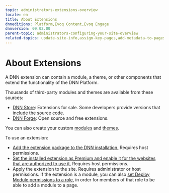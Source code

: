 ```yaml
---
topic: administrators-extensions-overview
locale: en
title: About Extensions
dnneditions: Platform,Evoq Content,Evoq Engage
dnnversion: 09.02.00
parent-topic: administrators-configuring-your-site-overview
related-topics: update-site-info,assign-key-pages,add-metadata-to-pages,configure-messaging,access-web-config,configure-check-for-new-version,participate-in-improvement-program,configure-html-editor,page-file-versioning,administrators-connectors-overview,administrators-workflows-overview,administrators-search-overview,administrators-vocabularies-overview
---
```


# About Extensions

A DNN extension can contain a module, a theme, or other components that extend the functionality of the DNN Platform.

Thousands of third-party modules and themes are available from these sources:

*   [DNN Store](http://store.dnnsoftware.com): Extensions for sale. Some developers provide versions that include the source code.
*   [DNN Forge](http://www.DNNSoftware.com/Forge): Open source and free extensions.

You can also create your custom [modules](create-module) and [themes](create-theme).

To use an extension:

*   [Add the extension package to the DNN installation.](install-extension) Requires host permissions.
*   [Set the installed extension as Premium and enable it for the websites that are authorized to use it.](manage-premium-module) Requires host permissions.
*   Apply the extension to the site. Requires administrator or host permissions. If the extension is a module, you can also [set Deploy Module permissions to a role](allow-module-use), in order for members of that role to be able to add a module to a page.